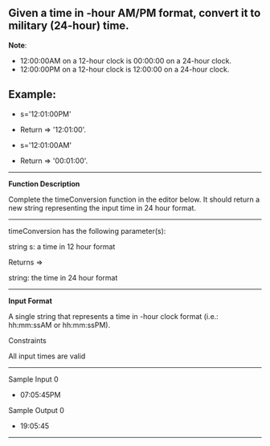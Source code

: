## Given a time in -hour AM/PM format, convert it to military (24-hour) time.

**Note**: 
- 12:00:00AM on a 12-hour clock is 00:00:00 on a 24-hour clock.
- 12:00:00PM on a 12-hour clock is 12:00:00 on a 24-hour clock.

**Example**:
-----------------------------------
 - s='12:01:00PM'
 - Return => '12:01:00'.

 - s='12:01:00AM'
 - Return => '00:01:00'.
-----------------------------------

**Function Description**

Complete the timeConversion function in the editor below. It should return a new string representing the input time in 24 hour format.

------------------------------------------------------
timeConversion has the following parameter(s):

 string s: a time in 12 hour format

Returns =>
 
 string: the time in 24 hour format

------------------------------------------------------

**Input Format**

A single string  that represents a time in -hour clock format (i.e.: hh:mm:ssAM or hh:mm:ssPM).

Constraints

All input times are valid

*********************************
Sample Input 0
 - 07:05:45PM

Sample Output 0
 - 19:05:45
*********************************